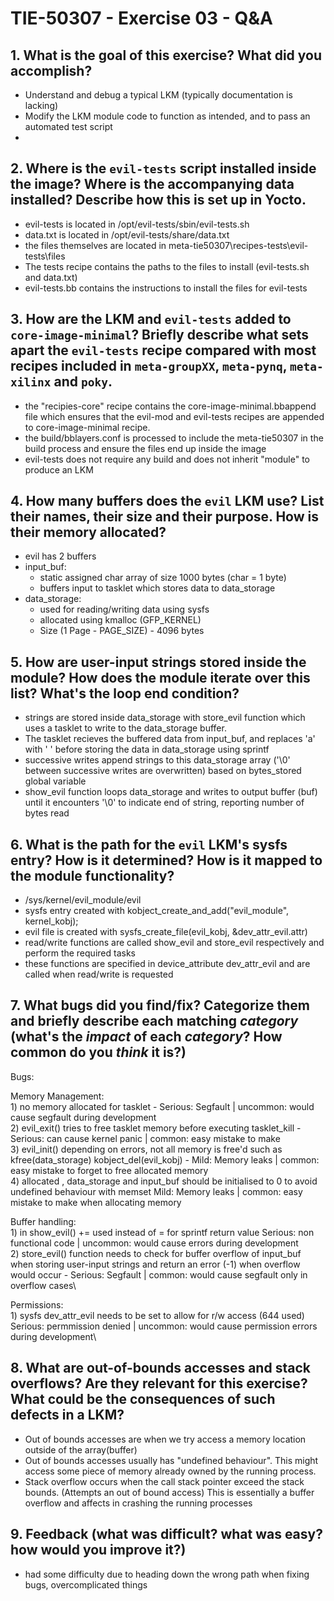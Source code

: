 # TIE-50307 - Exercise 03 - Q&A

## 1. What is the goal of this exercise? What did you accomplish?
- Understand and debug a typical LKM (typically documentation is lacking)
- Modify the LKM module code to function as intended, and to pass an automated test script
- 
## 2. Where is the `evil-tests` script installed inside the image? Where is the accompanying data installed? Describe how this is set up in Yocto.
- evil-tests is located in /opt/evil-tests/sbin/evil-tests.sh
- data.txt is located in /opt/evil-tests/share/data.txt
- the files themselves are located in meta-tie50307\recipes-tests\evil-tests\files
- The tests recipe contains the paths to the files to install (evil-tests.sh and data.txt)
- evil-tests.bb contains the instructions to install the files for evil-tests

## 3. How are the LKM and `evil-tests` added to `core-image-minimal`? Briefly describe what sets apart the `evil-tests` recipe compared with most recipes included in `meta-groupXX`, `meta-pynq`, `meta-xilinx` and `poky`.
- the "recipies-core" recipe contains the core-image-minimal.bbappend file which ensures that the evil-mod and evil-tests recipes are appended to core-image-minimal recipe.
- the build/bblayers.conf is processed to include the meta-tie50307 in the build process and ensure the files end up inside the image
- evil-tests does not require any build and does not inherit "module" to produce an LKM


## 4. How many buffers does the `evil` LKM use? List their names, their size and their purpose. How is their memory allocated?
- evil has 2 buffers
- input_buf:
    - static assigned char array of size 1000 bytes (char = 1 byte)
    - buffers input to tasklet which stores data to data_storage
- data_storage:
    - used for reading/writing data using sysfs
    - allocated using kmalloc (GFP_KERNEL)
    - Size (1 Page - PAGE_SIZE) - 4096 bytes

## 5. How are user-input strings stored inside the module? How does the module iterate over this list? What's the loop end condition?
- strings are stored inside data_storage with store_evil function which uses a tasklet to write to the data_storage buffer.
-  The tasklet recieves the buffered data from input_buf, and replaces 'a' with ' ' before storing the data in data_storage using sprintf
- successive writes append strings to this data_storage array ('\0' between successive writes are overwritten) based on bytes_stored global variable
- show_evil function loops data_storage and writes to output buffer (buf) until it encounters '\0' to indicate end of string, reporting number of bytes read

## 6. What is the path for the `evil` LKM's sysfs entry? How is it determined? How is it mapped to the module functionality?
- /sys/kernel/evil_module/evil
- sysfs entry created with kobject_create_and_add("evil_module", kernel_kobj);
- evil file is created with sysfs_create_file(evil_kobj, &dev_attr_evil.attr)
- read/write functions are called show_evil and store_evil respectively and perform the required       tasks
- these functions are specified in device_attribute dev_attr_evil and are called when read/write is    requested 

## 7. What bugs did you find/fix? Categorize them and briefly describe each matching *category* (what's the *impact* of each *category*? How common do you *think* it is?)
Bugs:

Memory Management:\
    1) no memory allocated for tasklet - Serious: Segfault | uncommon: would cause segfault during development\
    2) evil_exit() tries to free tasklet memory before executing tasklet_kill - Serious: can cause kernel panic | common: easy mistake to make\
    3) evil_init() depending on errors, not all memory is free'd such as kfree(data_storage)
kobject_del(evil_kobj) - Mild: Memory leaks | common: easy mistake to forget to free allocated memory\
    4) allocated , data_storage and input_buf should be initialised to 0 to avoid undefined behaviour with memset Mild: Memory leaks | common: easy mistake to make when allocating memory

Buffer handling:\
    1) in show_evil() += used instead of = for sprintf return value  Serious: non functional code | uncommon: would cause errors during development\
    2) store_evil() function needs to check for buffer overflow of input_buf when storing user-input strings and return an error (-1) when overflow would occur - Serious: Segfault | common: would cause segfault only in overflow cases\

Permissions:\
    1) sysfs dev_attr_evil needs to be set to allow for r/w access (644 used) Serious: permmission denied | uncommon: would cause permission errors during development\


## 8. What are out-of-bounds accesses and stack overflows? Are they relevant for this exercise? What could be the consequences of such defects in a LKM?
- Out of bounds accesses are when we try access a memory location outside of the array(buffer) 
- Out of bounds accesses usually has "undefined behaviour". This might access some piece of memory already owned by the running process.
- Stack overflow occurs when the call stack pointer exceed the stack bounds. (Attempts an out of bound access) This is essentially a buffer overflow and affects in crashing the running processes

## 9. Feedback (what was difficult? what was easy? how would you improve it?)
- had some difficulty due to heading down the wrong path when fixing bugs, overcomplicated things